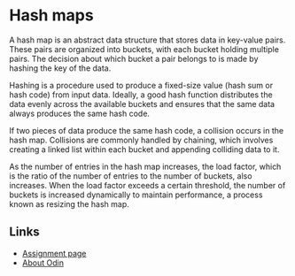 # Hash maps

A hash map is an abstract data structure that stores data in key-value pairs.
These pairs are organized into buckets, with each bucket holding multiple pairs.
The decision about which bucket a pair belongs to is made by hashing the key of
the data.

Hashing is a procedure used to produce a fixed-size value (hash sum or hash
code) from input data. Ideally, a good hash function distributes the data evenly
across the available buckets and ensures that the same data always produces the
same hash code.

If two pieces of data produce the same hash code, a collision occurs in the hash
map. Collisions are commonly handled by chaining, which involves creating a
linked list within each bucket and appending colliding data to it.

As the number of entries in the hash map increases, the load factor, which is
the ratio of the number of entries to the number of buckets, also increases.
When the load factor exceeds a certain threshold, the number of buckets is
increased dynamically to maintain performance, a process known as resizing the
hash map.

## Links

- [Assignment page](https://www.theodinproject.com/lessons/javascript-hashmap)
- [About Odin](https://www.theodinproject.com/about)
